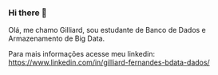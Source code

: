 ### Hi there 👋

Olá, me chamo Gilliard, sou estudante de Banco de Dados e Armazenamento de Big Data. 

Para mais informações acesse meu linkedin: https://www.linkedin.com/in/gilliard-fernandes-bdata-dados/
